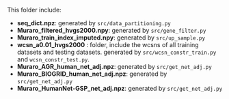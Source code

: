 This folder include:

* **seq_dict.npz**: generated by `src/data_partitioning.py`
* **Muraro_filtered_hvgs2000.npy**: generated by `src/gene_filter.py`
* **Muraro_train_index_imputed.npy**: generated by `src/up_sample.py`
* **wcsn_a0.01_hvgs2000** : folder, include the wcsns of all training datasets and testing datasets. generated by `src/wcsn_constr_train.py` and `wcsn_constr_test.py`.
* **Muraro_AGR_human_net_adj.npz**: generated by `src/get_net_adj.py`
* **Muraro_BIOGRID_human_net_adj.npz**: generated by `src/get_net_adj.py`
* **Muraro_HumanNet-GSP_net_adj.npz**: generated by `src/get_net_adj.py`

